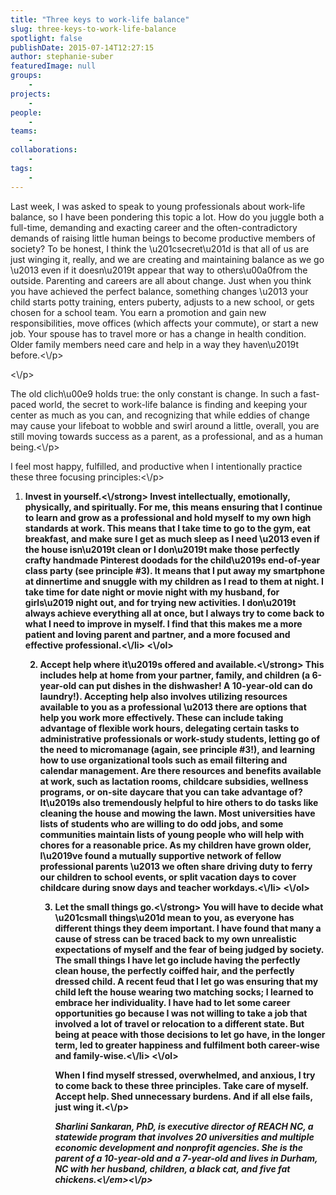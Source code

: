 ```yaml
---
title: "Three keys to work-life balance"
slug: three-keys-to-work-life-balance
spotlight: false
publishDate: 2015-07-14T12:27:15
author: stephanie-suber
featuredImage: null
groups:
    - 
projects:
    - 
people:
    - 
teams: 
    - 
collaborations:
    - 
tags:
    - 
---
```

<p>Last week, I was asked to speak to young professionals about work-life balance, so I have been pondering this topic a lot. How do you juggle both a full-time, demanding and exacting career and the often-contradictory demands of raising little human beings to become productive members of society? To be honest, I think the \u201csecret\u201d is that all of us are just winging it, really, and we are creating and maintaining balance as we go \u2013 even if it doesn\u2019t appear that way to others\u00a0from the outside. Parenting and careers are all about change. Just when you think you have achieved the perfect balance, something changes \u2013 your child starts potty training, enters puberty, adjusts to a new school, or gets chosen for a school team. You earn a promotion and gain new responsibilities, move offices (which affects your commute), or start a new job. Your spouse has to travel more or has a change in health condition. Older family members need care and help in a way they haven\u2019t before.<\/p>
<p><!--more--><\/p>
<p>The old clich\u00e9 holds true: the only constant is change. In such a fast-paced world, the secret to work-life balance is finding and keeping your center as much as you can, and recognizing that while eddies of change may cause your lifeboat to wobble and swirl around a little, overall, you are still moving towards success as a parent, as a professional, and as a human being.<\/p>
<p>I feel most happy, fulfilled, and productive when I intentionally practice these three focusing principles:<\/p>
<ol>
<li><strong>Invest in yourself.<\/strong> Invest intellectually, emotionally, physically, and spiritually. For me, this means ensuring that I continue to learn and grow as a professional and hold myself to my own high standards at work. This means that I take time to go to the gym, eat breakfast, and make sure I get as much sleep as I need \u2013 even if the house isn\u2019t clean or I don\u2019t make those perfectly crafty handmade Pinterest doodads for the child\u2019s end-of-year class party (see principle #3). It means that I put away my smartphone at dinnertime and snuggle with my children as I read to them at night. I take time for date night or movie night with my husband, for girls\u2019 night out, and for trying new activities. I don\u2019t always achieve everything all at once, but I always try to come back to what I need to improve in myself. I find that this makes me a more patient and loving parent and partner, and a more focused and effective professional.<\/li>
<\/ol>
<ol start="2">
<li><strong>Accept help where it\u2019s offered and available.<\/strong> This includes help at home from your partner, family, and children (a 6-year-old can put dishes in the dishwasher! A 10-year-old can do laundry!). Accepting help also involves utilizing resources available to you as a professional \u2013 there are options that help you work more effectively. These can include taking advantage of flexible work hours, delegating certain tasks to administrative professionals or work-study students, letting go of the need to micromanage (again, see principle #3!), and learning how to use organizational tools such as email filtering and calendar management. Are there resources and benefits available at work, such as lactation rooms, childcare subsidies, wellness programs, or on-site daycare that you can take advantage of? It\u2019s also tremendously helpful to hire others to do tasks like cleaning the house and mowing the lawn. Most universities have lists of students who are willing to do odd jobs, and some communities maintain lists of young people who will help with chores for a reasonable price. As my children have grown older, I\u2019ve found a mutually supportive network of fellow professional parents \u2013 we often share driving duty to ferry our children to school events, or split vacation days to cover childcare during snow days and teacher workdays.<\/li>
<\/ol>
<ol start="3">
<li><strong>Let the small things go.<\/strong> You will have to decide what \u201csmall things\u201d mean to you, as everyone has different things they deem important. I have found that many a cause of stress can be traced back to my own unrealistic expectations of myself and the fear of being judged by society. The small things I have let go include having the perfectly clean house, the perfectly coiffed hair, and the perfectly dressed child. A recent feud that I let go was ensuring that my child left the house wearing two matching socks; I learned to embrace her individuality. I have had to let some career opportunities go because I was not willing to take a job that involved a lot of travel or relocation to a different state. But being at peace with those decisions to let go have, in the longer term, led to greater happiness and fulfilment both career-wise and family-wise.<\/li>
<\/ol>
<p>When I find myself stressed, overwhelmed, and anxious, I try to come back to these three principles. Take care of myself. Accept help. Shed unnecessary burdens. And if all else fails, just wing it.<\/p>
<p><em>Sharlini Sankaran, PhD, is executive director of REACH NC, a statewide program that involves 20 universities and multiple economic development and nonprofit agencies. She is the parent of a 10-year-old and a 7-year-old and lives in Durham, NC with her husband, children, a black cat, and five fat chickens.<\/em><\/p>
<!-- AddThis Advanced Settings generic via filter on the_content --><!-- AddThis Share Buttons generic via filter on the_content -->

